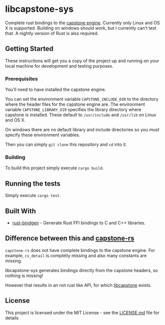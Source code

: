 # libcapstone-sys

Complete rust bindings to the [capstone engine](https://github.com/aquynh/capstone). Currently only Linux and OS X is supported.
Building on windows should work, but I currently can't test that.
A nightly version of Rust is also required.

## Getting Started

These instructions will get you a copy of the project up and running on your local machine for development and testing purposes.

### Prerequisites

You'll need to have installed the capstone engine.

You can set the environment variable `CAPSTONE_INCLUDE_DIR` to the directory where the header files for the capstone engine are.
The environment variable `CAPSTONE_LIBRARY_DIR` specifies the library directory where capstone is installed.
These default to `/usr/include` and `/usr/lib` on Linux and OS X. 

On windows there are no default library and include directories so you *must* specify these environment variables.

Then you can simply `git clone` this repository and `cd` into it.

### Building

To build this project simply execute `cargo build`.

## Running the tests

Simply execute `cargo test`.

## Built With

* [rust-bindgen](https://github.com/servo/rust-bindgen) - Generate Rust FFI bindings to C and C++ libraries.

## Difference between this and [capstone-rs](https://github.com/richo/capstone-rs)
`capstone-rs` does not have complete bindings to the capstone engine. For example, `cs_detail` is completly missing and also many constants
are missing.

libcapstone-sys generates bindings directly from the capstone headers, so nothing is missing!

However that results in an not rust like API, for which [libcapstone](https://github.com/th0rex/libcapstone) exists.

## License

This project is licensed under the MIT License - see the [LICENSE.md](LICENSE.md) file for details
